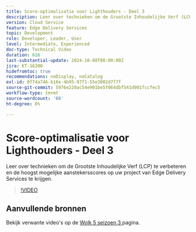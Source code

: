 ```yaml
---
title: Score-optimalisatie voor Lighthouders - Deel 3
description: Leer over technieken om de Grootste Inhoudelijke Verf (LCP) te verbeteren en de hoogst mogelijke aanstekersscores op uw project van Edge Delivery Services te krijgen.
version: Cloud Service
feature: Edge Delivery Services
topic: Development
role: Developer, Leader, User
level: Intermediate, Experienced
doc-type: Technical Video
duration: 616
last-substantial-update: 2024-10-08T00:00:00Z
jira: KT-16300
hidefromtoc: true
recommendations: noDisplay, noCatalog
exl-id: 0f74a746-b16e-4b95-97f1-55e3002d7f7f
source-git-commit: 5976e220ac54e901be5f064dbf541d901fccfec5
workflow-type: tm+mt
source-wordcount: '66'
ht-degree: 0%

---
```


# Score-optimalisatie voor Lighthouders - Deel 3

Leer over technieken om de Grootste Inhoudelijke Verf (LCP) te verbeteren en de hoogst mogelijke aanstekersscores op uw project van Edge Delivery Services te krijgen.

>[!VIDEO](https://video.tv.adobe.com/v/3435001/?learn=on)

## Aanvullende bronnen

Bekijk verwante video&#39;s op de [ Wolk 5 seizoen 3 ](../cloud5-season-3.md) pagina.
